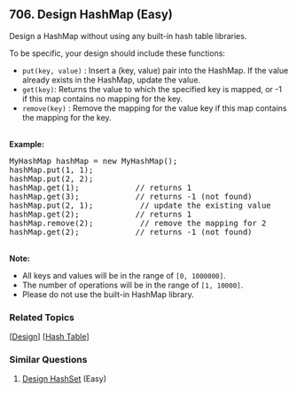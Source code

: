 <!--|This file generated by command(leetcode description); DO NOT EDIT.    |-->
<!--+----------------------------------------------------------------------+-->
<!--|@author    Openset <openset.wang@gmail.com>                           |-->
<!--|@link      https://github.com/openset                                 |-->
<!--|@home      https://github.com/openset/leetcode                        |-->
<!--+----------------------------------------------------------------------+-->

## 706. Design HashMap (Easy)

<p>Design a HashMap&nbsp;without using any built-in hash table libraries.</p>

<p>To be specific, your design should include these functions:</p>

<ul>
	<li><code>put(key, value)</code> :&nbsp;Insert a (key, value) pair into the HashMap. If the value already exists in the HashMap, update the value.</li>
	<li><code>get(key)</code>: Returns the value to which the specified key is mapped, or -1 if this map contains no mapping for the key.</li>
	<li><code>remove(key)</code> :&nbsp;Remove the mapping for the value key if this map contains the mapping for the key.</li>
</ul>

<p><br />
<strong>Example:</strong></p>

<pre>
MyHashMap hashMap = new MyHashMap();
hashMap.put(1, 1); &nbsp; &nbsp; &nbsp; &nbsp; &nbsp;
hashMap.put(2, 2); &nbsp; &nbsp; &nbsp; &nbsp; 
hashMap.get(1); &nbsp; &nbsp; &nbsp; &nbsp; &nbsp; &nbsp;// returns 1
hashMap.get(3); &nbsp; &nbsp; &nbsp; &nbsp; &nbsp; &nbsp;// returns -1 (not found)
hashMap.put(2, 1); &nbsp; &nbsp; &nbsp; &nbsp; &nbsp;// update the existing value
hashMap.get(2); &nbsp; &nbsp; &nbsp; &nbsp; &nbsp; &nbsp;// returns 1 
hashMap.remove(2); &nbsp; &nbsp; &nbsp; &nbsp; &nbsp;// remove the mapping for 2
hashMap.get(2); &nbsp; &nbsp; &nbsp; &nbsp; &nbsp; &nbsp;// returns -1 (not found) 
</pre>

<p><br />
<strong>Note:</strong></p>

<ul>
	<li>All keys and values will be in the range of <code>[0, 1000000]</code>.</li>
	<li>The number of operations will be in the range of&nbsp;<code>[1, 10000]</code>.</li>
	<li>Please do not use the built-in HashMap library.</li>
</ul>


### Related Topics
[[Design](https://github.com/openset/leetcode/tree/master/tag/design/README.md)]
[[Hash Table](https://github.com/openset/leetcode/tree/master/tag/hash-table/README.md)]

### Similar Questions
  1. [Design HashSet](https://github.com/openset/leetcode/tree/master/problems/design-hashset) (Easy)
